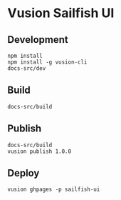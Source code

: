 # Vusion Sailfish UI

## Development

``` shell
npm install
npm install -g vusion-cli
docs-src/dev
```

## Build

``` shell
docs-src/build
```

## Publish

``` shell
docs-src/build
vusion publish 1.0.0
```

## Deploy

``` shell
vusion ghpages -p sailfish-ui
```
